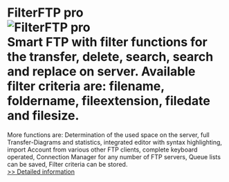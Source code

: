 # FilterFTP pro<br />![FilterFTP pro](https://mycommerce.akamaized.net/api/pimages/P300385979/BIG/300385979.JPG)<br />Smart FTP with filter functions for the transfer, delete, search, search and replace on server. Available filter criteria are: filename, foldername, fileextension, filedate and filesize.

More functions are: Determination of the used space on the server, full Transfer-Diagrams and statistics, integrated editor with syntax highlighting, import Account from various other FTP clients, complete keyboard operated, Connection Manager for any number of FTP servers, Queue lists can be saved, Filter criteria can be stored.<br />[>> Detailed information](https://secure.shareit.com/shareit/product.html?productid=300385979&affiliateid=200057808)
